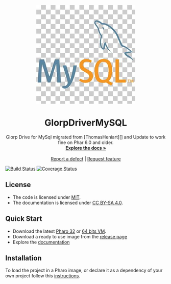 <p align="center"><img src="assets/logos/310x308.jpg">
 <h1 align="center">GlorpDriverMySQL</h1>
  <p align="center">
    Glorp Drive for MySql migrated from [ThomasHeniart][] and Update to work fine on Phar 6.0 and older.
    <br>
    <a href="docs/"><strong>Explore the docs »</strong></a>
    <br>
    <br>
    <a href="https://github.com/apiorno/GlorpDriverMySQL/issues/new?labels=Type%3A+Defect">Report a defect</a>
    |
    <a href="https://github.com/apiorno/GlorpDriverMySQL/issues/new?labels=Type%3A+Feature">Request feature</a>
  </p>
</p>

[![Build Status](https://travis-ci.org/apiorno/GlorpDriverMySQL.svg?branch=master)](https://travis-ci.org/apiorno/GlorpDriverMySQL) [![Coverage Status](https://coveralls.io/repos/github/apiorno/GlorpDriverMySQL/badge.svg?branch=master)](https://coveralls.io/github/apiorno/GlorpDriverMySQL?branch=master)

## License

- The code is licensed under [MIT](LICENSE).
- The documentation is licensed under [CC BY-SA 4.0](http://creativecommons.org/licenses/by-sa/4.0/).

## Quick Start

- Download the latest [Pharo 32](https://get.pharo.org/) or [64 bits VM](https://get.pharo.org/64/).
- Download a ready to use image from the [release page](https://github.com/apiorno/GlorpDriverMySQL/releases/latest)
- Explore the [documentation](docs/)

## Installation

To load the project in a Pharo image, or declare it as a dependency of your own project follow this [instructions](docs/Installation.md).

[thomasheniart]: http://smalltalkhub.com/#!/~ThomasHeniart/GlorpDriverMySQL

